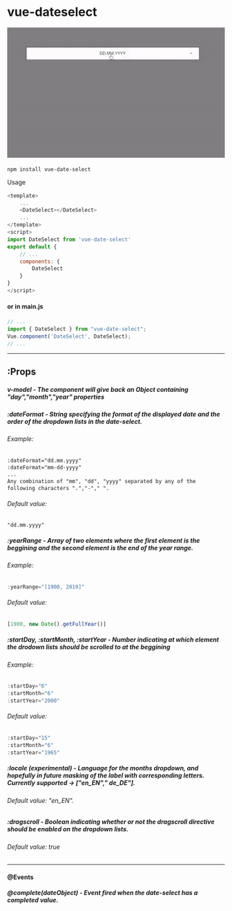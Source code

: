 
# vue-dateselect

![Vue Dateselect Demo](demo/demo.gif)

`
npm install vue-date-select
`

Usage
```javascript
<template>
    ...
    <DateSelect></DateSelect>
    ...
</template>
<script>
import DateSelect from 'vue-date-select'
export default {
    // ...
    components: {
        DateSelect
    }
}
</script>
```
#### or in main.js
```javascript
// ... 
import { DateSelect } from "vue-date-select";
Vue.component('DateSelect', DateSelect);
// ...
```
---
## :Props

##### v-model - The component will give back an Object containing "day","month","year" properties

##### :dateFormat - String specifying the format of the displayed date and the order of the dropdown lists in the date-select. 

###### Example:
```
:dateFormat="dd.mm.yyyy"
:dateFormat="mm-dd-yyyy" 
...
Any combination of "mm", "dd", "yyyy" separated by any of the 
following characters ".","-"," ".
```
###### Default value:

```
"dd.mm.yyyy"
```
##### :yearRange - Array of two elements where the first element is the beggining and the second element is the end of the year range.
###### Example: 
```javascript
:yearRange="[1900, 2019]"
```
###### Default value: 
```javascript
[1900, new Date().getFullYear()]
```

##### :startDay, :startMonth, :startYear - Number indicating at which element the drodown lists should be scrolled to at the beggining
###### Example:
```javascript
:startDay="6"
:startMonth="6"
:startYear="2000"
```
###### Default value: 
```javascript
:startDay="15"
:startMonth="6"
:startYear="1965"
```

##### :locale (experimental) - Language for the months dropdown, and hopefully in future masking of the label with corresponding letters. Currently supported ->  ["en_EN"," de_DE"]. 

###### Default value: "en_EN".

##### :dragscroll - Boolean indicating whether or not the dragscroll directive should be enabled on the dropdown lists.
###### Default value: true
---
#### @Events

##### @complete(dateObject) - Event fired when the date-select has a completed value.

